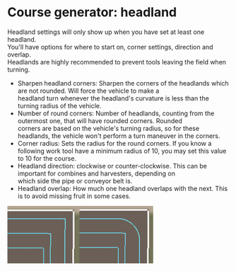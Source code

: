 # Course generator: headland

  
Headland settings will only show up when you have set at least one headland.  
You'll have options for where to start on, corner settings, direction and overlap.  
Headlands are highly recommended to prevent tools leaving the field when turning.  


  
- Sharpen headland corners: Sharpen the corners of the headlands which are not rounded. Will force the vehicle to make a  
headland turn whenever the headland's curvature is less than the turning radius of the vehicle.  
- Number of round corners: Number of headlands, counting from the outermost one, that will have rounded corners. Rounded  
corners are based on the vehicle's turning radius, so for these headlands, the vehicle won't perform a turn maneuver in the corners.  
- Corner radius: Sets the radius for the round corners. If you know a following work tool have a minimum radius of 10, you may set this value to 10 for the course.  
- Headland direction: clockwise or counter-clockwise. This can be important for combines and harvesters, depending on  
which side the pipe or conveyor belt is.  
- Headland overlap: How much one headland overlaps with the next. This is to avoid missing fruit in some cases.  


![Image](../assets/images/sharproundcorner_0_0_330_130.png)


